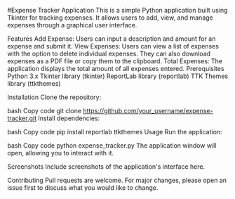 #Expense Tracker Application
This is a simple Python application built using Tkinter for tracking expenses. It allows users to add, view, and manage expenses through a graphical user interface.

Features
Add Expense: Users can input a description and amount for an expense and submit it.
View Expenses: Users can view a list of expenses with the option to delete individual expenses. They can also download expenses as a PDF file or copy them to the clipboard.
Total Expenses: The application displays the total amount of all expenses entered.
Prerequisites
Python 3.x
Tkinter library (tkinter)
ReportLab library (reportlab)
TTK Themes library (ttkthemes)

Installation
Clone the repository:

bash
Copy code
git clone https://github.com/your_username/expense-tracker.git
Install dependencies:

bash
Copy code
pip install reportlab ttkthemes
Usage
Run the application:

bash
Copy code
python expense_tracker.py
The application window will open, allowing you to interact with it.

Screenshots
Include screenshots of the application's interface here.

Contributing
Pull requests are welcome. For major changes, please open an issue first to discuss what you would like to change.
